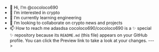 - 👋 Hi, I’m @cocoloco690
- 👀 I’m interested in crypto
- 🌱 I’m currently learning engineering
- 💞️ I’m looking to collaborate on crypto news and projects
- 📫 How to reach me adasdsa
cocoloco690/cocoloco690 is a ✨ special ✨ repository because its `README.md` (this file) appears on your GitHub profile.
You can click the Preview link to take a look at your changes.
--->
